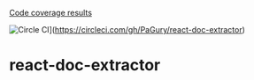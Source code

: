 [Code coverage results](https://circleci.com/api/v1/project/PaGury/react-doc-extractor/latest/artifacts/0/$CIRCLE_ARTIFACTS/lcov-report/index.html)

![Circle CI](https://circleci.com/gh/PaGury/react-doc-extractor.svg?style=shield)](https://circleci.com/gh/PaGury/react-doc-extractor)

# react-doc-extractor
